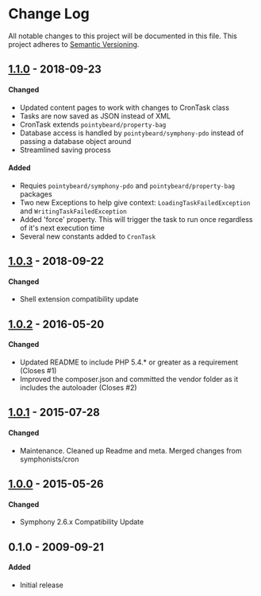 # Change Log
All notable changes to this project will be documented in this file.
This project adheres to [Semantic Versioning](http://semver.org/).

## [1.1.0] - 2018-09-23
#### Changed
- Updated content pages to work with changes to CronTask class
- Tasks are now saved as JSON instead of XML
- CronTask extends `pointybeard/property-bag`
- Database access is handled by `pointybeard/symphony-pdo` instead of passing a database object around
- Streamlined saving process

#### Added
- Requies `pointybeard/symphony-pdo` and `pointybeard/property-bag` packages
- Two new Exceptions to help give context: `LoadingTaskFailedException` and `WritingTaskFailedException`
- Added 'force' property. This will trigger the task to run once regardless of it's next execution time
- Several new constants added to `CronTask`

## [1.0.3] - 2018-09-22
#### Changed
- Shell extension compatibility update

## [1.0.2] - 2016-05-20
#### Changed
- Updated README to include PHP 5.4.* or greater as a requirement (Closes #1)
- Improved the composer.json and committed the vendor folder as it includes the autoloader (Closes #2)

## [1.0.1] - 2015-07-28
#### Changed
- Maintenance. Cleaned up Readme and meta. Merged changes from symphonists/cron

## [1.0.0] - 2015-05-26
#### Changed
- Symphony 2.6.x Compatibility Update

## 0.1.0 - 2009-09-21
#### Added
- Initial release

[1.1.0]: https://github.com/pointybeard/cron/compare/1.0.3...1.1.0
[1.0.3]: https://github.com/pointybeard/cron/compare/1.0.2...1.0.3
[1.0.2]: https://github.com/pointybeard/cron/compare/1.0.1...1.0.2
[1.0.1]: https://github.com/pointybeard/cron/compare/1.0.0...1.0.1
[1.0.0]: https://github.com/pointybeard/cron/compare/0.1.0...1.0.0
